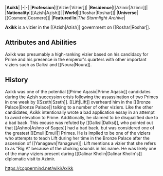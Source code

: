 |**Axikk**|
|-|-|
|**Profession**|[[Vizier\|Vizier]]|
|**Residence**|[[Azimir\|Azimir]]|
|**Nationality**|[[Azish\|Azish]]|
|**World**|[[Roshar\|Roshar]]|
|**Universe**|[[Cosmere\|Cosmere]]|
|**Featured In**|*The Stormlight Archive*|

**Axikk** is a vizier in the [[Azish\|Azish]] government on [[Roshar\|Roshar]].

## Attributes and Abilities
Axikk was presumably a high-ranking vizier based on his candidacy for Prime and his presence in the emperor's quarters with other important viziers such as Dalksi and [[Noura\|Noura]].

## History
Axikk was one of the potential [[Prime Aqasix\|Prime Aqasix]] candidates during the Azish succession crisis following the assassination of two Primes in one week by [[Szeth\|Szeth]]. [[Lift\|Lift]] overheard him in the [[Bronze Palace\|Bronze Palace]] talking to a number of other viziers. Like the other candidates, Axikk intentionally wrote a bad application essay in an attempt to avoid elevation to Prime. Additionally, he claimed to be disqualified due to a bad back. This excuse was refuted by [[Dalksi\|Dalksi]], who pointed out that [[Ashno\|Ashno of Sages]] had a bad back, but was considered one of the greatest [[Emuli\|Emuli]] Primes.
He is implied to be one of the viziers who attempts to teach Lift during her time in the Bronze Palace after the ascension of [[Yanagawn\|Yanagawn]]; Lift mentions a vizier that she refers to as "Big A" because of the choking sounds in his name. He was likely one of the many viziers present during [[Dalinar Kholin\|Dalinar Kholin's]] diplomatic visit to Azimir.



https://coppermind.net/wiki/Axikk